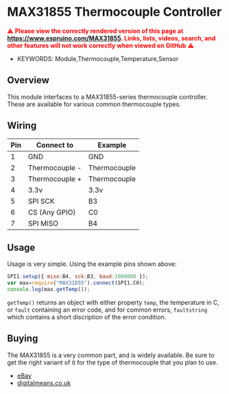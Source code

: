 <!--- Copyright (c) 2014 Spence Konde. See the file LICENSE for copying permission. -->
MAX31855 Thermocouple Controller
========================

<span style="color:red">:warning: **Please view the correctly rendered version of this page at https://www.espruino.com/MAX31855. Links, lists, videos, search, and other features will not work correctly when viewed on GitHub** :warning:</span>

* KEYWORDS: Module,Thermocouple,Temperature,Sensor


Overview
------------------

This module interfaces to a MAX31855-series thermocouple controller. These are available for various common thermocouple types. 

Wiring
-------------------

| Pin     | Connect to |  Example |
|----------|-------------|---------|
| 1   | GND          |     GND |
| 2  | Thermocouple -  | Thermocouple |
| 3  | Thermocouple +  | Thermocouple |
| 4 | 3.3v         | 3.3v |
| 5 | SPI SCK     | B3 |
| 6 | CS (Any GPIO) | C0| 
| 7 | SPI MISO         | B4|

Usage
-------------------

Usage is very simple. Using the example pins shown above:

```JavaScript 
SPI1.setup({ miso:B4, sck:B3, baud:1000000 });
var max=require("MAX31855").connect(SPI1,C0);
console.log(max.getTemp());
```

`getTemp()` returns an object with either property `temp`, the temperature in C, or `fault` containing an error code, and for common errors, `faultstring` which contains a short discription of the error condition.


Buying
-----

The MAX31855 is a very common part, and is widely available. Be sure to get the right variant of it for the type of thermocouple that you plan to use.
* [eBay](http://www.ebay.com/sch/i.html?_nkw=MAX31855&_sacat=92074)
* [digitalmeans.co.uk](https://digitalmeans.co.uk/shop/index.php?route=product/search&tag=max31855)
